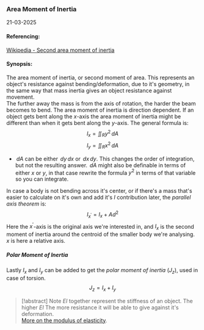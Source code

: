 ### Area Moment of Inertia
21-03-2025
#### Referencing:
[Wikipedia - Second area moment of inertia](https://en.wikipedia.org/wiki/Second_moment_of_area)

#### Synopsis:
The area moment of inertia, or second moment of area. This represents an object's resistance against bending/deformation, due to it's geometry, in the same way that mass inertia gives an object resistance against movement.<br>The further away the mass is from the axis of rotation, the harder the beam becomes to bend.
The area moment of inertia is direction dependent. If an object gets bent along the $x$-axis the area moment of inertia might be different than when it gets bent along the $y$-axis.
The general formula is:
$$
I_{x}=\iint_R y^2 \,dA
$$
$$
I_{y}=\iint_R x^2 \,dA
$$
- $\,dA$ can be either $\,dy\,dx$ or $\,dx\,dy$. This changes the order of integration, but not the resulting answer. $\,dA$ might also be definable in terms of either $x$ or $y$, in that case rewrite the formula $y^2$ in terms of that variable so you can integrate.

In case a body is not bending across it's center, or if there's a mass that's easier to calculate on it's own and add it's $I$ contribution later, the _parallel axis theorem_ is:
$$
I_{x^\prime}=I_x+Ad^2
$$
Here the $x^\prime$-axis is the original axis we're interested in, and $I_x$ is the second moment of inertia around the centroid of the smaller body we're analysing. $x$ is here a relative axis.

##### Polar Moment of Inertia
Lastly $I_x$ and $I_y$ can be added to get the _polar moment of inertia_ ($J_z$), used in case of torsion.
$$
J_z=I_x+I_y
$$


> [!abstract] Note
>$EI$ together represent the stiffness of an object. The higher $EI$ The more resistance it will be able to give against it's deformation. <br>[More on the modulus of elasticity](Modulus%20of%20Elasticity.md).



